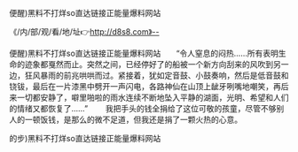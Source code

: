 便醒)黑料不打烊so直达链接正能量爆料网站

《/内/部/观/看/地/址👉http://d8s8.com》--

便醒)黑料不打烊so直达链接正能量爆料网站　　“令人窒息的闷热……所有表明生命的迹象都戛然而止。突然之间，已经停好了的船被一个新方向刮来的风吹到另一边，狂风暴雨的前兆哄哄而过。紧接着，犹如定音鼓、小鼓奏响，然后是低音鼓和铙钹，最后在一片漆黑中劈开一声闪电，各路神仙在山顶上龇牙咧嘴地嘲笑，再后来一切都安静了，噼里啪啦的雨水连续不断地坠入平静的湖面，光明、希望和人们的情绪又都恢复了……”
　　我把手头的钱全捐给了这位可敬的孩童，尽管不够别人的一顿饭钱，是那么的微不足道，但我还是捐了一颗火热的心意。





的步)黑料不打烊so直达链接正能量爆料网站
